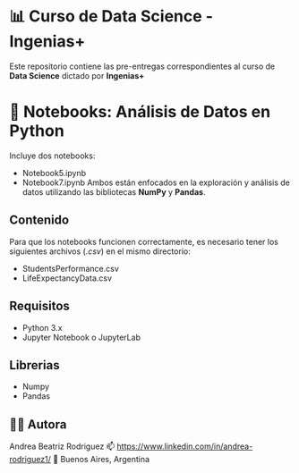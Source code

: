 # 📊 Curso de Data Science - Ingenias+
Este repositorio contiene las pre-entregas correspondientes al curso de **Data Science** dictado por **Ingenias+**
# 🧪 Notebooks: Análisis de Datos en Python
Incluye dos notebooks:  
- Notebook5.ipynb  
- Notebook7.ipynb
Ambos están enfocados en la exploración y análisis de datos utilizando las bibliotecas **NumPy** y **Pandas**.
## Contenido
Para que los notebooks funcionen correctamente, es necesario tener los siguientes archivos (*.csv*) en el mismo directorio:
- StudentsPerformance.csv
- LifeExpectancyData.csv
## Requisitos
- Python 3.x
- Jupyter Notebook o JupyterLab
## Librerias
  - Numpy
  - Pandas
## 👩‍💻 Autora
Andrea Beatriz Rodriguez
📫 https://www.linkedin.com/in/andrea-rodriguez1/
📍 Buenos Aires, Argentina
